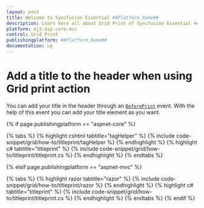 ```yaml
---
layout: post
title: Welcome to Syncfusion Essential ##Platform_Name##
description: Learn here all about Grid Print of Syncfusion Essential ##Platform_Name## widgets based on HTML5 and jQuery.
platform: ej2-asp-core-mvc
control: Grid Print
publishingplatform: ##Platform_Name##
documentation: ug
---
```



# Add a title to the header when using Grid print action

You can add your title in the header through an [`BeforePrint`](https://help.syncfusion.com/cr/cref_files/aspnetcore-js2/Syncfusion.EJ2~Syncfusion.EJ2.Grids.Grid~BeforePrint.html) event. With the help of this event you can add your title element as you want.

{% if page.publishingplatform == "aspnet-core" %}

{% tabs %}
{% highlight cshtml tabtitle="tagHelper" %}
{% include code-snippet/grid/how-to/titleprint/tagHelper %}
{% endhighlight %}
{% highlight c# tabtitle="titleprint" %}
{% include code-snippet/grid/how-to/titleprint/titleprint.cs %}
{% endhighlight %}
{% endtabs %}

{% elsif page.publishingplatform == "aspnet-mvc" %}

{% tabs %}
{% highlight razor tabtitle="razor" %}
{% include code-snippet/grid/how-to/titleprint/razor %}
{% endhighlight %}
{% highlight c# tabtitle="titleprint" %}
{% include code-snippet/grid/how-to/titleprint/titleprint.cs %}
{% endhighlight %}
{% endtabs %}
{% endif %}

